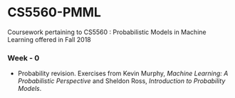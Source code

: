 # CS5560-PMML
Coursework pertaining to CS5560 : Probabilistic Models in Machine Learning offered in Fall 2018

### Week - 0
+ Probability revision. Exercises from Kevin Murphy, _Machine Learning: A Probabilistic Perspective_ and Sheldon Ross, _Introduction to Probability Models_.
